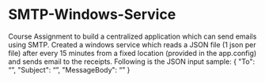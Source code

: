 # SMTP-Windows-Service

Course Assignment to build a centralized application which can send emails using SMTP. Created a windows service which reads a JSON file (1 json per file) after every 15 minutes from a fixed location (provided in the app.config) and sends email to the receipts. Following is the JSON input sample: { "To": “”, "Subject": “”, "MessageBody": “” }
